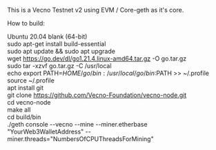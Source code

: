 This is a Vecno Testnet v2 using EVM / Core-geth as it's core.

How to build:

Ubuntu 20.04 blank (64-bit) <br>
sudo apt-get install build-essential <br>
sudo apt update && sudo apt upgrade <br>
wget https://go.dev/dl/go1.21.4.linux-amd64.tar.gz -O go.tar.gz <br>
sudo tar -xzvf go.tar.gz -C /usr/local <br>
echo export PATH=$HOME/go/bin:/usr/local/go/bin:$PATH >> ~/.profile <br>
source ~/.profile <br>
apt install git <br>
git clone https://github.com/Vecno-Foundation/vecno-node.git <br>
cd vecno-node <br>
make all <br>
cd build/bin <br>
./geth console --vecno --mine --miner.etherbase "YourWeb3WalletAddress" --miner.threads="NumbersOfCPUThreadsForMining" <br>

